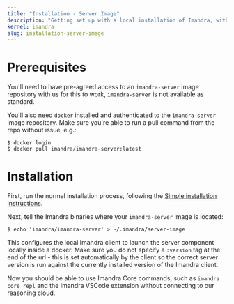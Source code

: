 ```yaml
---
title: "Installation - Server Image"
description: "Getting set up with a local installation of Imandra, with a local server"
kernel: imandra
slug: installation-server-image
---
```


# Prerequisites

You'll need to have pre-agreed access to an `imandra-server` image repository with us for this to work, `imandra-server` is not available as standard.

You'll also need `docker` installed and authenticated to the `imandra-server` image repository. Make sure you're able to run a pull command from the repo without issue, e.g.:

```shell
$ docker login
$ docker pull imandra/imandra-server:latest
```

# Installation

First, run the normal installation process, following the [Simple installation instructions](Installation%20-%20Simple.md).

Next, tell the Imandra binaries where your `imandra-server` image is located:

```shell
$ echo 'imandra/imandra-server' > ~/.imandra/server-image
```

This configures the local Imandra client to launch the server component locally inside a docker. Make sure you do not specify a `:version` tag at the end of the url - this is set automatically by the client so the correct server version is run against the currently installed version of the Imandra client.

Now you should be able to use Imandra Core commands, such as `imandra core repl` and the Imandra VSCode extension without connecting to our reasoning cloud.
